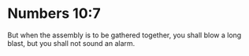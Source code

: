 # Numbers 10:7

But when the assembly is to be gathered together, you shall blow a long blast, but you shall not sound an alarm.
